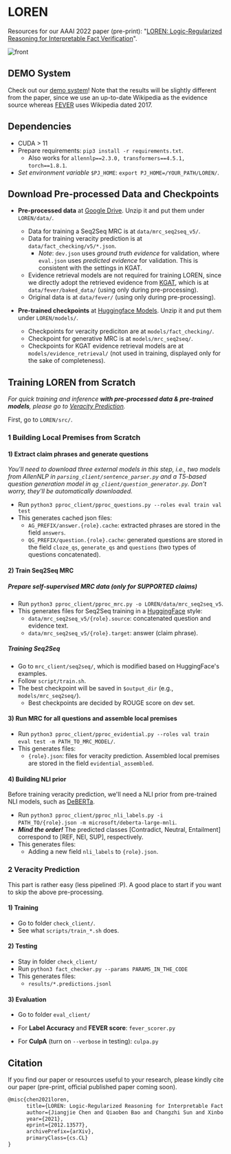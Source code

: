 # LOREN

Resources for our AAAI 2022 paper (pre-print): "[LOREN: Logic-Regularized Reasoning for Interpretable Fact Verification](https://arxiv.org/abs/2012.13577)".

![front](https://github.com/jiangjiechen/LOREN/blob/main/docs/front.png)


## DEMO System

Check out our [demo system](https://huggingface.co/spaces/Jiangjie/loren-fact-checking)! 
Note that the results will be slightly different from the paper, since we use an up-to-date Wikipedia as the evidence source whereas [FEVER](https://fever.ai) uses Wikipedia dated 2017.

## Dependencies

- CUDA > 11
- Prepare requirements: `pip3 install -r requirements.txt`.
  - Also works for `allennlp==2.3.0, transformers==4.5.1, torch==1.8.1`.
- *Set environment variable* `$PJ_HOME`: `export PJ_HOME=/YOUR_PATH/LOREN/`.

## Download Pre-processed Data and Checkpoints

- **Pre-processed data** at [Google Drive](https://drive.google.com/file/d/1kZxHidaDCe5GWMIuNa5fVeK4LPYCpvDD/view?usp=sharing). Unzip it and put them under `LOREN/data/`.
  - Data for training a Seq2Seq MRC is at `data/mrc_seq2seq_v5/`.
  - Data for training veracity prediction is at `data/fact_checking/v5/*.json`.
    - *Note*: `dev.json` uses *ground truth evidence* for validation, where `eval.json` uses *predicted evidence* for validation. This is consistent with the settings in KGAT.
  - Evidence retrieval models are not required for training LOREN, since we directly adopt the retrieved evidence from [KGAT](https://github.com/thunlp/KernelGAT), which is at `data/fever/baked_data/` (using only during pre-processing).
  - Original data is at `data/fever/` (using only during pre-processing). 

- **Pre-trained checkpoints** at [Huggingface Models](https://huggingface.co/Jiangjie/loren). Unzip it and put them under `LOREN/models/`.
  - Checkpoints for veracity prediciton are at `models/fact_checking/`.
  - Checkpoint for generative MRC is at `models/mrc_seq2seq/`.
  - Checkpoints for KGAT evidence retrieval models are at `models/evidence_retrieval/` (not used in training, displayed only for the sake of completeness).

## Training LOREN from Scratch

*For quick training and inference **with pre-processed data & pre-trained models**, please go to [Veracity Prediction](#2-Veracity-Prediction).*

First, go to `LOREN/src/`.

### 1 Building Local Premises from Scratch

#### 1) Extract claim phrases and generate questions

*You'll need to download three external models in this step, i.e., two models from AllenNLP in `parsing_client/sentence_parser.py` and a T5-based question generation model in `qg_client/question_generator.py`. Don't worry, they'll be automatically downloaded.*

- Run `python3 pproc_client/pproc_questions.py --roles eval train val test` 
- This generates cached json files:
  - `AG_PREFIX/answer.{role}.cache`: extracted phrases are stored in the field `answers`.
  - `QG_PREFIX/question.{role}.cache`: generated questions are stored in the field `cloze_qs`, `generate_qs` and `questions` (two types of questions concatenated).

#### 2) Train Seq2Seq MRC

##### Prepare self-supervised MRC data (only for SUPPORTED claims)

- Run `python3 pproc_client/pproc_mrc.py -o LOREN/data/mrc_seq2seq_v5`.
- This generates files for Seq2Seq training in a [HuggingFace](https://github.com/huggingface/transformers) style:
  - `data/mrc_seq2seq_v5/{role}.source`: concatenated question and evidence text.
  - `data/mrc_seq2seq_v5/{role}.target`: answer (claim phrase).

##### Training Seq2Seq

- Go to `mrc_client/seq2seq/`, which is modified based on HuggingFace's examples.
- Follow `script/train.sh`.
- The best checkpoint will be saved in `$output_dir` (e.g., `models/mrc_seq2seq/`).
  - Best checkpoints are decided by ROUGE score on dev set.

#### 3) Run MRC for all questions and assemble local premises

- Run `python3 pproc_client/pproc_evidential.py --roles val train eval test -m PATH_TO_MRC_MODEL/`.
- This generates files:
  - `{role}.json`: files for veracity prediction. Assembled local premises are stored in the field `evidential_assembled`.

#### 4) Building NLI prior

Before training veracity prediction, we'll need a NLI prior from pre-trained NLI models, such as [DeBERTa](https://huggingface.co/docs/transformers/model_doc/deberta).

- Run `python3 pproc_client/pproc_nli_labels.py -i PATH_TO/{role}.json -m microsoft/deberta-large-mnli`.
- ***Mind the order!*** The predicted classes [Contradict, Neutral, Entailment] correspond to [REF, NEI, SUP], respectively.
- This generates files:
  - Adding a new field `nli_labels` to `{role}.json`.

### 2 Veracity Prediction

This part is rather easy (less pipelined :P). A good place to start if you want to skip the above pre-processing.

#### 1) Training

- Go to folder `check_client/`.
- See what `scripts/train_*.sh` does.

#### 2) Testing

- Stay in folder `check_client/`
- Run `python3 fact_checker.py --params PARAMS_IN_THE_CODE`
- This generates files:
  - `results/*.predictions.jsonl`

#### 3) Evaluation

- Go to folder `eval_client/`
- For **Label Accuracy** and **FEVER score**: `fever_scorer.py`

- For **CulpA** (turn on `--verbose` in testing): `culpa.py`

## Citation

If you find our paper or resources useful to your research, please kindly cite our paper (pre-print, official published paper coming soon).

```latex
@misc{chen2021loren,
      title={LOREN: Logic-Regularized Reasoning for Interpretable Fact Verification}, 
      author={Jiangjie Chen and Qiaoben Bao and Changzhi Sun and Xinbo Zhang and Jiaze Chen and Hao Zhou and Yanghua Xiao and Lei Li},
      year={2021},
      eprint={2012.13577},
      archivePrefix={arXiv},
      primaryClass={cs.CL}
}
```

